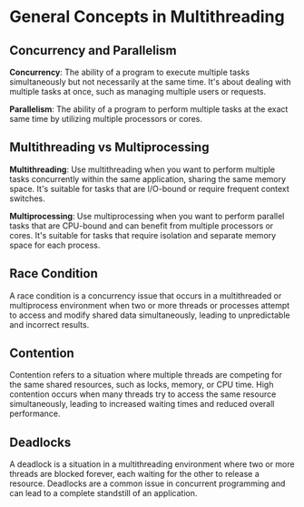 # General Concepts in Multithreading

## Concurrency and Parallelism

**Concurrency**: The ability of a program to execute multiple tasks simultaneously but not necessarily at the same time. It's about dealing with multiple tasks at once, such as managing multiple users or requests.

**Parallelism**: The ability of a program to perform multiple tasks at the exact same time by utilizing multiple processors or cores.

## Multithreading vs Multiprocessing

**Multithreading**: Use multithreading when you want to perform multiple tasks concurrently within the same application, sharing the same memory space. It's suitable for tasks that are I/O-bound or require frequent context switches.

**Multiprocessing**: Use multiprocessing when you want to perform parallel tasks that are CPU-bound and can benefit from multiple processors or cores. It's suitable for tasks that require isolation and separate memory space for each process.

## Race Condition

A race condition is a concurrency issue that occurs in a multithreaded or multiprocess environment when two or more threads or processes attempt to access and modify shared data simultaneously, leading to unpredictable and incorrect results.

## Contention

Contention refers to a situation where multiple threads are competing for the same shared resources, such as locks, memory, or CPU time. High contention occurs when many threads try to access the same resource simultaneously, leading to increased waiting times and reduced overall performance.

## Deadlocks

A deadlock is a situation in a multithreading environment where two or more threads are blocked forever, each waiting for the other to release a resource. Deadlocks are a common issue in concurrent programming and can lead to a complete standstill of an application.